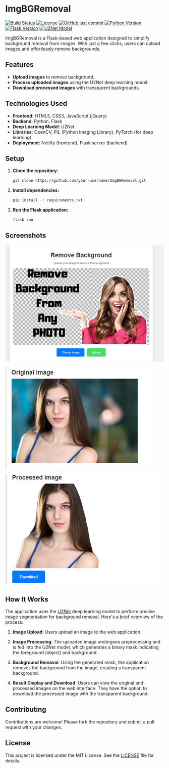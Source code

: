 # ImgBGRemoval

[![Build Status](https://travis-ci.com/oussama-zbair/ImgBGRemoval.svg?branch=master)](https://travis-ci.com/oussama-zbair/ImgBGRemoval)
[![License](https://img.shields.io/github/license/oussama-zbair/ImgBGRemoval.svg?style=flat-square)](https://github.com/oussama-zbair/ImgBGRemoval/blob/master/LICENSE)
[![GitHub last commit](https://img.shields.io/github/last-commit/oussama-zbair/ImgBGRemoval.svg?style=flat-square)](https://github.com/oussama-zbair/ImgBGRemoval/commits/master)
[![Python Version](https://img.shields.io/badge/python-3.7%20%7C%203.8-blue.svg?style=flat-square)](https://www.python.org/downloads/)
[![Flask Version](https://img.shields.io/badge/flask-2.0-green.svg?style=flat-square)](https://flask.palletsprojects.com/en/2.0.x/)
[![U2Net Model](https://img.shields.io/badge/U2Net-Deep%20Learning-orange.svg?style=flat-square)](https://github.com/xuebinqin/U-2-Net)

ImgBGRemoval is a Flask-based web application designed to simplify background removal from images. With just a few clicks, users can upload images and effortlessly remove backgrounds.

## Features

- **Upload images** to remove background.
- **Process uploaded images** using the U2Net deep learning model.
- **Download processed images** with transparent backgrounds.

## Technologies Used

- **Frontend**: HTML5, CSS3, JavaScript (jQuery)
- **Backend**: Python, Flask
- **Deep Learning Model**: U2Net
- **Libraries**: OpenCV, PIL (Python Imaging Library), PyTorch (for deep learning)
- **Deployment**: Netlify (frontend), Flask server (backend)

## Setup

1. **Clone the repository:**

    ```bash
    git clone https://github.com/your-username/ImgBGRemoval.git
    ```

2. **Install dependencies:**

    ```bash
    pip install -r requirements.txt
    ```

3. **Run the Flask application:**

    ```bash
    flask run
    ```


## Screenshots


[![Home Page](https://github.com/oussama-zbair/ImgBGRemoval/blob/main/static/screenshots/1.PNG "Home Page")](https://github.com/oussama-zbair/ImgBGRemoval/blob/main/static/screenshots/1.PNG "Home Page")

[![Upload Image](https://github.com/oussama-zbair/ImgBGRemoval/blob/main/static/screenshots/2.PNG "Home Page")](https://github.com/oussama-zbair/ImgBGRemoval/blob/main/static/screenshots/2.PNG "Home Page")

[![Processed Image](https://github.com/oussama-zbair/ImgBGRemoval/blob/main/static/screenshots/3.PNG "Home Page")](https://github.com/oussama-zbair/ImgBGRemoval/blob/main/static/screenshots/3.PNG "Home Page")

## How It Works

The application uses the [U2Net](https://github.com/xuebinqin/U-2-Net "U2Net") deep learning model to perform precise image segmentation for background removal. Here's a brief overview of the process:

1. **Image Upload**: Users upload an image to the web application.
   
2. **Image Processing**: The uploaded image undergoes preprocessing and is fed into the U2Net model, which generates a binary mask indicating the foreground (object) and background.
   
3. **Background Removal**: Using the generated mask, the application removes the background from the image, creating a transparent background.
   
4. **Result Display and Download**: Users can view the original and processed images on the web interface. They have the option to download the processed image with the transparent background.

## Contributing

Contributions are welcome! Please fork the repository and submit a pull request with your changes.

## License

This project is licensed under the MIT License. See the [LICENSE](LICENSE) file for details.
